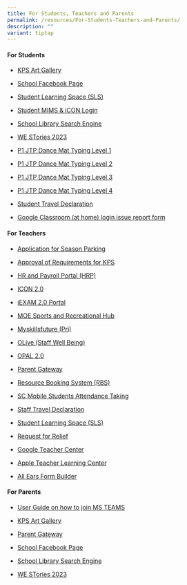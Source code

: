 ```yaml
---
title: For Students, Teachers and Parents
permalink: /resources/For-Students-Teachers-and-Parents/
description: ""
variant: tiptap
---
```

<h4><strong>For Students</strong></h4>
<ul>
<li>
<p><a href="https://sites.google.com/view/kpsartgallery2021/home" rel="noopener noreferrer nofollow" target="_blank">KPS Art Gallery</a>
</p>
</li>
<li>
<p><a href="https://www.facebook.com/KranjiPrimarySchool.Official" rel="noopener noreferrer nofollow" target="_blank">School Facebook Page</a>
</p>
</li>
<li>
<p><a href="https://vle.learning.moe.edu.sg/login" rel="noopener noreferrer nofollow" target="_blank">Student Learning Space (SLS)</a>
</p>
</li>
<li>
<p><a href="https://idp.mims.moe.gov.sg/" rel="noopener noreferrer nofollow" target="_blank">Student MIMS &amp; iCON Login</a>
</p>
</li>
<li>
<p><a href="https://schoolibrary.moe.edu.sg/kranjipri/cgi-bin/spydus.exe/MSGTRN/WPAC/HOME" rel="noopener noreferrer nofollow" target="_blank">School Library Search Engine</a>
</p>
</li>
<li>
<p><a href="https://online.fliphtml5.com/obrr/qkde/#p=1" rel="noopener noreferrer nofollow" target="_blank">WE STories 2023</a>
</p>
</li>
<li>
<p><a href="https://toybox.tools.bbc.co.uk/activities/id/activity-dance-mat-typing/exitGameUrl/http%3A%2F%2Fwww.bbc.co.uk%2Fguides%2Fz3c6tfr" rel="noopener noreferrer nofollow" target="_blank">P1 JTP Dance Mat Typing Level 1</a>
</p>
</li>
<li>
<p><a href="https://toybox.tools.bbc.co.uk/activities/id/activity-dance-mat-typing-level2/exitGameUrl/http%3A%2F%2Fwww.bbc.co.uk%2Fguides%2Fz3c6tfr" rel="noopener noreferrer nofollow" target="_blank">P1 JTP Dance Mat Typing Level 2</a>
</p>
</li>
<li>
<p><a href="https://toybox.tools.bbc.co.uk/activities/id/activity-dance-mat-typing-level3/exitGameUrl/http%3A%2F%2Fwww.bbc.co.uk%2Fguides%2Fz3c6tfr" rel="noopener noreferrer nofollow" target="_blank">P1 JTP Dance Mat Typing Level 3</a>
</p>
</li>
<li>
<p><a href="https://toybox.tools.bbc.co.uk/activities/id/activity-dance-mat-typing-level4/exitGameUrl/http%3A%2F%2Fwww.bbc.co.uk%2Fguides%2Fz3c6tfr" rel="noopener noreferrer nofollow" target="_blank">P1 JTP Dance Mat Typing Level 4</a>
</p>
</li>
<li>
<p><a href="https://form.gov.sg/6348b384168a250012344bb7" rel="noopener noreferrer nofollow" target="_blank">Student Travel Declaration</a>
</p>
</li>
<li>
<p><a href="https://form.gov.sg/677c8153103c8249e2bc7e1c" rel="noopener noreferrer nofollow" target="_blank">Google Classroom (at home) login issue report form</a>
</p>
</li>
</ul>
<h4><strong>For Teachers</strong></h4>
<ul>
<li>
<p><a href="https://form.gov.sg/63ad1a645b04ae0011a5c075" rel="noopener noreferrer nofollow" target="_blank">Application for Season Parking</a>
</p>
</li>
<li>
<p><a href="https://form.gov.sg/63abb30ebf597600125e5f79" rel="noopener noreferrer nofollow" target="_blank">Approval of Requirements for KPS</a>
</p>
</li>
<li>
<p><a href="https://www.hrp.gov.sg/hrp/#/" rel="noopener noreferrer nofollow" target="_blank">HR and Payroll Portal (HRP)</a>
</p>
</li>
<li>
<p><a href="https://workspace.google.com/dashboard" rel="noopener noreferrer nofollow" target="_blank">ICON 2.0</a>
</p>
</li>
<li>
<p><a href="https://iexams.seab.gov.sg/sso/login?service=https%3A%2F%2Fiexams.seab.gov.sg%2Fsso%2Foauth2.0%2FcallbackAuthorize%3Fclient_id%3Diexams2-prod%26redirect_uri%3Dhttps%253A%252F%252Fiexams.seab.gov.sg%252Fiexams2%252Flogin%252Foauth2%252Fcode%252Fiexams2-prod%26response_type%3Dcode%26client_name%3DCasOAuthClient" rel="noopener noreferrer nofollow" target="_blank">iEXAM 2.0 Portal</a>
</p>
</li>
<li>
<p><a href="https://www.mesrc.net/" rel="noopener noreferrer nofollow" target="_blank">MOE Sports and Recreational Hub</a>
</p>
</li>
<li>
<p><a href="https://www.myskillsfuture.gov.sg/content/student/en/primary.html" rel="noopener noreferrer nofollow" target="_blank">Myskillsfuture (Pri)</a>
</p>
</li>
<li>
<p><a href="https://academyofsingaporeteachers.moe.edu.sg/olive#:~:text=OLive%20is%20an%20integrated%20approach,%2C%20work%2C%20community%20and%20environment." rel="noopener noreferrer nofollow" target="_blank">OLive (Staff Well Being)</a>
</p>
</li>
<li>
<p><a href="https://idm.opal2.moe.edu.sg/account/login?returnUrl=%2Fconnect%2Fauthorize%2Fcallback%3Fresponse_type%3Dcode%26client_id%3DOpal2WebApp%26state%3Dr0sVrgZFQ5dCCSjPtZdQkWDiJJmjoZHkZVQ74CsvgWcSL%26redirect_uri%3Dhttps%253A%252F%252Fwww.opal2.moe.edu.sg%252Fapp%252Findex.html%26scope%3Droles%2520profile%2520cxprofile%2520openid%2520cxDomainInternalApi%26code_challenge%3DcxpPFWqiM2tOpT60g68QX_losyul9baYxjL_7OmLpsI%26code_challenge_method%3DS256%26nonce%3Dr0sVrgZFQ5dCCSjPtZdQkWDiJJmjoZHkZVQ74CsvgWcSL" rel="noopener noreferrer nofollow" target="_blank">OPAL 2.0</a>
</p>
</li>
<li>
<p><a href="https://pg.moe.edu.sg/#home" rel="noopener noreferrer nofollow" target="_blank">Parent Gateway</a>
</p>
</li>
<li>
<p><a href="https://rbs.avero-tech.com/" rel="noopener noreferrer nofollow" target="_blank">Resource Booking System (RBS)</a>
</p>
</li>
<li>
<p><a href="https://scmobile.moe.edu.sg/login" rel="noopener noreferrer nofollow" target="_blank">SC Mobile Students Attendance Taking</a>
</p>
</li>
<li>
<p><a href="https://form.gov.sg/6347d978eae00c0012c06449" rel="noopener noreferrer nofollow" target="_blank">Staff Travel Declaration</a>
</p>
</li>
<li>
<p><a href="https://vle.learning.moe.edu.sg/login" rel="noopener noreferrer nofollow" target="_blank">Student Learning Space (SLS)</a>
</p>
</li>
<li>
<p><a href="https://forms.gle/biyGGha8LYVGDvTD7" rel="noopener noreferrer nofollow" target="_blank">Request for Relief</a>
</p>
</li>
<li>
<p><a href="https://edu.google.com/for-educators/overview/?modal_active=none" rel="noopener noreferrer nofollow" target="_blank">Google Teacher Center</a>
</p>
</li>
<li>
<p><a href="https://education.apple.com/#/home/resources" rel="noopener noreferrer nofollow" target="_blank">Apple Teacher Learning Center</a>
</p>
</li>
<li>
<p><a href="https://forms.moe.edu.sg" rel="noopener noreferrer nofollow" target="_blank">All Ears Form Builder</a>
</p>
</li>
</ul>
<h4><strong>For Parents</strong></h4>
<ul>
<li>
<p><a href="MS_Teams_KPS_final.pdf" rel="noopener nofollow" target="_blank">User Guide on how to join MS TEAMS</a>
</p>
</li>
<li>
<p><a href="https://sites.google.com/view/kpsartgallery2021/home" rel="noopener noreferrer nofollow" target="_blank">KPS Art Gallery</a>
</p>
</li>
<li>
<p><a href="https://pg.moe.edu.sg/#home" rel="noopener noreferrer nofollow" target="_blank">Parent Gateway</a>
</p>
</li>
<li>
<p><a href="https://www.facebook.com/KranjiPrimarySchool.Official" rel="noopener noreferrer nofollow" target="_blank">School Facebook Page</a>
</p>
</li>
<li>
<p><a href="https://schoolibrary.moe.edu.sg/kranjipri/cgi-bin/spydus.exe/MSGTRN/WPAC/HOME" rel="noopener noreferrer nofollow" target="_blank">School Library Search Engine</a>
</p>
</li>
<li>
<p><a href="https://online.fliphtml5.com/obrr/qkde/#p=1" rel="noopener noreferrer nofollow" target="_blank">WE STories 2023</a>
</p>
</li>
</ul>
<p></p>